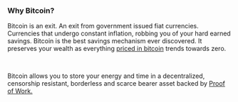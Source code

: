 ### Why Bitcoin?

Bitcoin is an exit. An exit from government issued fiat currencies. Currencies that undergo constant inflation, robbing you of your hard earned savings.
Bitcoin is the best savings mechanism ever discovered. It preserves your wealth as everything <a class="underline text-blue-400 hover:text-[#3c6594]" href="https://www.pricedinbitcoin21.com/landing" target="_blank" rel="noopener noreferrer">priced in bitcoin</a>
trends towards zero. 

&nbsp;

Bitcoin allows you to store your energy and time in a decentralized, censorship resistant, 
borderless and scarce bearer asset backed by <a class="underline text-blue-400 hover:text-[#3c6594]" href="https://medium.com/bitcoin-tech-talk/the-anatomy-of-proof-of-work-98c85b6f6667" target="_blank" rel="noopener noreferrer">Proof of Work.</a>

